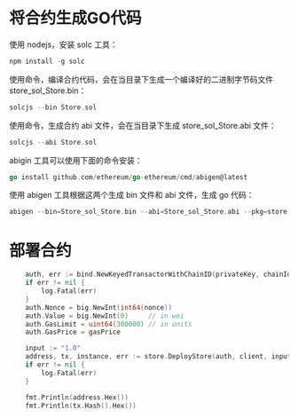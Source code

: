 # 将合约生成GO代码
使用 nodejs，安装 solc 工具：

```go
npm install -g solc
```

使用命令，编译合约代码，会在当目录下生成一个编译好的二进制字节码文件 store_sol_Store.bin：

```go
solcjs --bin Store.sol
```

使用命令，生成合约 abi 文件，会在当目录下生成 store_sol_Store.abi 文件：

```go
solcjs --abi Store.sol
```

abigin 工具可以使用下面的命令安装：

```go
go install github.com/ethereum/go-ethereum/cmd/abigen@latest
```

使用 abigen 工具根据这两个生成 bin 文件和 abi 文件，生成 go 代码：

```go
abigen --bin=Store_sol_Store.bin --abi=Store_sol_Store.abi --pkg=store --out=store.go
```

# 部署合约
```go
    auth, err := bind.NewKeyedTransactorWithChainID(privateKey, chainId)
    if err != nil {
        log.Fatal(err)
    }
    auth.Nonce = big.NewInt(int64(nonce))
    auth.Value = big.NewInt(0)     // in wei
    auth.GasLimit = uint64(300000) // in units
    auth.GasPrice = gasPrice

    input := "1.0"
    address, tx, instance, err := store.DeployStore(auth, client, input)
    if err != nil {
        log.Fatal(err)
    }

    fmt.Println(address.Hex())
    fmt.Println(tx.Hash().Hex())
```